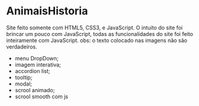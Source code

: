 # AnimaisHistoria
Site feito somente com HTML5, CSS3, e JavaScript.
O intuito do site foi brincar um pouco com JavaScript, todas as funcionalidades do site foi feito inteiramente com JavaScript.
obs: o texto colocado nas imagens não são verdadeiros.

- menu DropDown;
- imagem interativa;
- accordion list;
- tooltip;
- modal;
- scrool animado;
- scrool smooth com js

